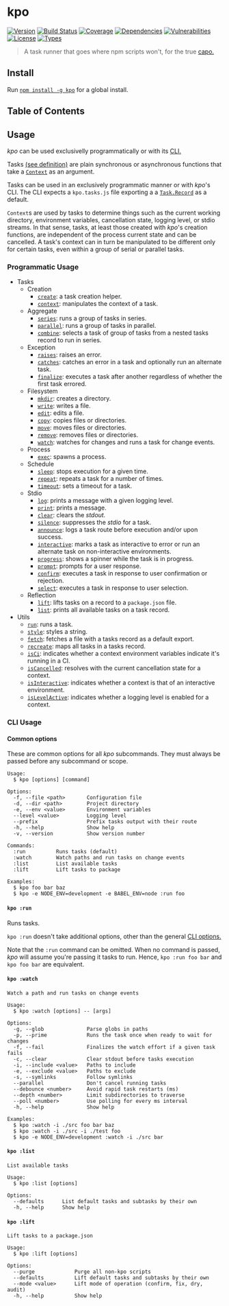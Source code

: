 # kpo

[![Version](https://img.shields.io/npm/v/kpo.svg)](https://www.npmjs.com/package/kpo)
[![Build Status](https://img.shields.io/travis/rafamel/kpo/master.svg)](https://travis-ci.org/rafamel/kpo)
[![Coverage](https://img.shields.io/coveralls/rafamel/kpo/master.svg)](https://coveralls.io/github/rafamel/kpo)
[![Dependencies](https://img.shields.io/david/rafamel/kpo.svg)](https://david-dm.org/rafamel/kpo)
[![Vulnerabilities](https://img.shields.io/snyk/vulnerabilities/npm/kpo.svg)](https://snyk.io/test/npm/kpo)
[![License](https://img.shields.io/github/license/rafamel/kpo.svg)](https://github.com/rafamel/kpo/blob/master/LICENSE)
[![Types](https://img.shields.io/npm/types/kpo.svg)](https://www.npmjs.com/package/kpo)

> A task runner that goes where npm scripts won't, for the true [capo.](https://en.wiktionary.org/wiki/capo#Etymology_2)

## Install

Run [`npm install -g kpo`](https://www.npmjs.com/package/kpo) for a global install.

## Table of Contents

## Usage

*kpo* can be used exclusivelly programmatically or with its [CLI.](#cli-usage)

Tasks [(see definition)](https://rafamel.github.io/kpo/modules.html#Task) are plain synchronous or asynchronous functions that take a [`Context`](https://rafamel.github.io/kpo/interfaces/Context.html) as an argument.

Tasks can be used in an exclusively programmatic manner or with *kpo*'s CLI. The CLI expects a `kpo.tasks.js` file exporting a a [`Task.Record`](https://rafamel.github.io/kpo/interfaces/Task.Record.html) as a default.

`Context`s are used by tasks to determine things such as the current working directory, environment variables, cancellation state, logging level, or stdio streams. In that sense, tasks, at least those created with *kpo*'s creation functions, are independent of the process current state and can be cancelled. A task's context can in turn be manipulated to be different only for certain tasks, even within a group of serial or parallel tasks.

### Programmatic Usage

* Tasks
  * Creation
    * [`create`](https://rafamel.github.io/kpo/modules.html#create): a task creation helper.
    * [`context`](https://rafamel.github.io/kpo/modules.html#context): manipulates the context of a task.
  * Aggregate
    * [`series`](https://rafamel.github.io/kpo/modules.html#series): runs a group of tasks in series.
    * [`parallel`](https://rafamel.github.io/kpo/modules.html#parallel): runs a group of tasks in parallel.
    * [`combine`](https://rafamel.github.io/kpo/modules.html#combine): selects a task of group of tasks from a nested tasks record to run in series.
  * Exception
    * [`raises`](https://rafamel.github.io/kpo/modules.html#raises): raises an error.
    * [`catches`](https://rafamel.github.io/kpo/modules.html#catches): catches an error in a task and optionally run an alternate task.
    * [`finalize`](https://rafamel.github.io/kpo/modules.html#finalize): executes a task after another regardless of whether the first task errored.
  * Filesystem
    * [`mkdir`](https://rafamel.github.io/kpo/modules.html#mkdir): creates a directory.
    * [`write`](https://rafamel.github.io/kpo/modules.html#write): writes a file.
    * [`edit`](https://rafamel.github.io/kpo/modules.html#edit): edits a file.
    * [`copy`](https://rafamel.github.io/kpo/modules.html#copy): copies files or directories.
    * [`move`](https://rafamel.github.io/kpo/modules.html#move): moves files or directories.
    * [`remove`](https://rafamel.github.io/kpo/modules.html#remove): removes files or directories.
    * [`watch`](https://rafamel.github.io/kpo/modules.html#watch): watches for changes and runs a task for change events.
  * Process
    * [`exec`](https://rafamel.github.io/kpo/modules.html#exec): spawns a process.
  * Schedule
    * [`sleep`](https://rafamel.github.io/kpo/modules.html#sleep): stops execution for a given time.
    * [`repeat`](https://rafamel.github.io/kpo/modules.html#repeat): repeats a task for a number of times.
    * [`timeout`](https://rafamel.github.io/kpo/modules.html#timeout): sets a timeout for a task.
  * Stdio
    * [`log`](https://rafamel.github.io/kpo/modules.html#log): prints a message with a given logging level.
    * [`print`](https://rafamel.github.io/kpo/modules.html#print): prints a message.
    * [`clear`](https://rafamel.github.io/kpo/modules.html#clear): clears the *stdout.*
    * [`silence`](https://rafamel.github.io/kpo/modules.html#silence): suppresses the *stdio* for a task.
    * [`announce`](https://rafamel.github.io/kpo/modules.html#announce): logs a task route before execution and/or upon success.
    * [`interactive`](https://rafamel.github.io/kpo/modules.html#interactive): marks a task as interactive to error or run an alternate task on non-interactive environments.
    * [`progress`](https://rafamel.github.io/kpo/modules.html#progress): shows a spinner while the task is in progress.
    * [`prompt`](https://rafamel.github.io/kpo/modules.html#prompt): prompts for a user response.
    * [`confirm`](https://rafamel.github.io/kpo/modules.html#confirm): executes a task in response to user confirmation or rejection.
    * [`select`](https://rafamel.github.io/kpo/modules.html#select): executes a task in response to user selection.
  * Reflection
    * [`lift`](https://rafamel.github.io/kpo/modules.html#lift): lifts tasks on a record to a `package.json` file.
    * [`list`](https://rafamel.github.io/kpo/modules.html#list): prints all available tasks on a task record.
* Utils
  * [`run`](https://rafamel.github.io/kpo/modules.html#run): runs a task.
  * [`style`](https://rafamel.github.io/kpo/modules.html#style): styles a string.
  * [`fetch`](https://rafamel.github.io/kpo/modules.html#fetch): fetches a file with a tasks record as a default export.
  * [`recreate`](https://rafamel.github.io/kpo/modules.html#recreate): maps all tasks in a tasks record.
  * [`isCi`](https://rafamel.github.io/kpo/modules.html#isCi): indicates whether a context environment variables indicate it's running in a CI.
  * [`isCancelled`](https://rafamel.github.io/kpo/modules.html#isCancelled): resolves with the current cancellation state for a context.
  * [`isInteractive`](https://rafamel.github.io/kpo/modules.html#isInteractive): indicates whether a context is that of an interactive environment.
  * [`isLevelActive`](https://rafamel.github.io/kpo/modules.html#isLevelActive): indicates whether a logging level is enabled for a context.

### CLI Usage

#### Common options

These are common options for all *kpo* subcommands. They must always be passed before any subcommand or scope.

```
Usage:
  $ kpo [options] [command]

Options:
  -f, --file <path>       Configuration file
  -d, --dir <path>        Project directory
  -e, --env <value>       Environment variables
  --level <value>         Logging level
  --prefix                Prefix tasks output with their route
  -h, --help              Show help
  -v, --version           Show version number

Commands:
  :run          Runs tasks (default)
  :watch        Watch paths and run tasks on change events
  :list         List available tasks
  :lift         Lift tasks to package

Examples:
  $ kpo foo bar baz
  $ kpo -e NODE_ENV=development -e BABEL_ENV=node :run foo
```

#### `kpo :run`

Runs tasks.

`kpo :run` doesn't take additional options, other than the general [CLI options.](#cli-options)

Note that the `:run` command can be omitted. When no command is passed, *kpo* will assume you're passing it tasks to run. Hence, `kpo :run foo bar` and `kpo foo bar` are equivalent.

#### `kpo :watch`

```
Watch a path and run tasks on change events

Usage:
  $ kpo :watch [options] -- [args]

Options:
  -g, --glob              Parse globs in paths
  -p, --prime             Runs the task once when ready to wait for changes
  -f, --fail              Finalizes the watch effort if a given task fails
  -c, --clear             Clear stdout before tasks execution
  -i, --include <value>   Paths to include
  -e, --exclude <value>   Paths to exclude
  -s, --symlinks          Follow symlinks
  --parallel              Don't cancel running tasks
  --debounce <number>     Avoid rapid task restarts (ms)
  --depth <number>        Limit subdirectories to traverse
  --poll <number>         Use polling for every ms interval
  -h, --help              Show help

Examples:
  $ kpo :watch -i ./src foo bar baz
  $ kpo :watch -i ./src -i ./test foo
  $ kpo -e NODE_ENV=development :watch -i ./src bar
```

#### `kpo :list`

```
List available tasks

Usage:
  $ kpo :list [options]

Options:
  --defaults      List default tasks and subtasks by their own
  -h, --help      Show help
```

#### `kpo :lift`

```
Lift tasks to a package.json

Usage:
  $ kpo :lift [options]

Options:
  --purge             Purge all non-kpo scripts
  --defaults          Lift default tasks and subtasks by their own
  --mode <value>      Lift mode of operation (confirm, fix, dry, audit)
  -h, --help          Show help
```
